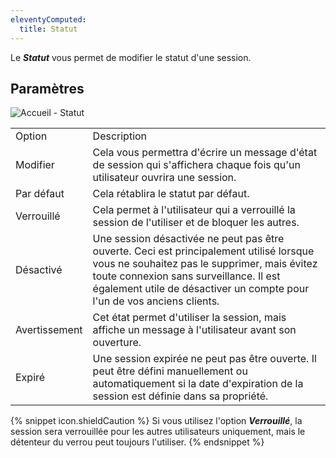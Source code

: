 ```yaml
---
eleventyComputed:
  title: Statut
---
```

Le ***Statut*** vous permet de modifier le statut d'une session. 

## Paramètres 

![Accueil - Statut](https://webdevolutions.azureedge.net/docs/fr/rdm/mac/clip409.png) 

<table>
	<tr>
		<td>
Option 
		</td>
		<td>
Description 
		</td>
	</tr>
		<td>
Modifier 
		</td>
		<td>
Cela vous permettra d'écrire un message d'état de session qui s'affichera chaque fois qu'un utilisateur ouvrira une session. 
		</td>
	</tr>
		<td>
Par défaut 
		</td>
		<td>
Cela rétablira le statut par défaut. 
		</td>
	</tr>
		<td>
Verrouillé 
		</td>
		<td>
Cela permet à l'utilisateur qui a verrouillé la session de l'utiliser et de bloquer les autres. 
		</td>
	</tr>
		<td>
Désactivé 
		</td>
		<td>
Une session désactivée ne peut pas être ouverte. Ceci est principalement utilisé lorsque vous ne souhaitez pas le supprimer, mais évitez toute connexion sans surveillance. Il est également utile de désactiver un compte pour l'un de vos anciens clients. 
		</td>
	</tr>
		<td>
Avertissement 
		</td>
		<td>
Cet état permet d'utiliser la session, mais affiche un message à l'utilisateur avant son ouverture. 
		</td>
	</tr>
		<td>
Expiré 
		</td>
		<td>
Une session expirée ne peut pas être ouverte. Il peut être défini manuellement ou automatiquement si la date d'expiration de la session est définie dans sa propriété. 
		</td>
	</tr>
</table>

{% snippet icon.shieldCaution %} 
Si vous utilisez l'option ***Verrouillé***, la session sera verrouillée pour les autres utilisateurs uniquement, mais le détenteur du verrou peut toujours l'utiliser. 
{% endsnippet %}
  

